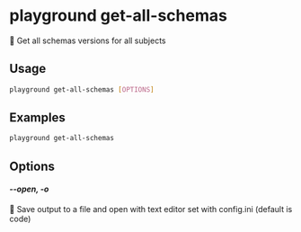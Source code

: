 # playground get-all-schemas

🔰 Get all schemas versions for all subjects

## Usage

```bash
playground get-all-schemas [OPTIONS]
```

## Examples

```bash
playground get-all-schemas
```

## Options

#### *--open, -o*

🔖 Save output to a file and open with text editor set with config.ini (default is code)


